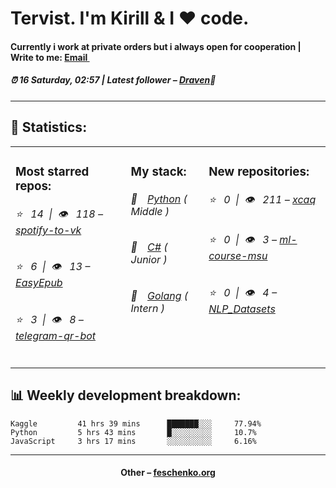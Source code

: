
<h1>Tervist. I'm Kirill & I ❤️ code.</h1>
<h4>Currently i work at private orders but i always open for cooperation | Write to me: <a href="mailto:git.xcaq@gmail.com">Email <img src="https://camo.githubusercontent.com/5bf17041186bbc591a286709593ee76baf2e4711/68747470733a2f2f6564656e742e6769746875622e696f2f537570657254696e7949636f6e732f696d616765732f7376672f676d61696c2e737667" width="10"></a></h4>
<h5>⏰ 16 Saturday, 02:57 | Latest follower – <a href="https://github.com/sry309/" target="_blank">Draven</a>👋</h5>
<hr>
<h2>📝 Statistics: </h2>
<table>
  <tr>
    <td valign="top">
      <h3>Most starred repos: </h3>
            <h6>⭐️&nbsp;&nbsp;&nbsp;14&nbsp;&nbsp;|&nbsp;&nbsp;👁&nbsp;&nbsp;&nbsp;118 – <a href='https://github.com/xcaq/spotify-to-vk'>spotify-to-vk</a></h6> 
      <h6>⭐️&nbsp;&nbsp;&nbsp;6&nbsp;&nbsp;|&nbsp;&nbsp;👁&nbsp;&nbsp;&nbsp;13 – <a href='https://github.com/xcaq/EasyEpub'>EasyEpub</a></h6> 
      <h6>⭐️&nbsp;&nbsp;&nbsp;3&nbsp;&nbsp;|&nbsp;&nbsp;👁&nbsp;&nbsp;&nbsp;8 – <a href='https://github.com/xcaq/telegram-qr-bot'>telegram-qr-bot</a></h6> 
    </td>
    <td valign="top">
      <h3>My stack: </h3>
      <h6>📔&emsp;<a href="https://github.com/xcaq?tab=repositories&q=&type=&language=python">Python</a> ( Middle )</h6>
      <h6>📗&emsp;<a href="https://github.com/xcaq?tab=repositories&q=&type=&language=c%23">C#</a> ( Junior )</h6>
      <h6>📘&emsp;<a href="https://github.com/xcaq?tab=repositories&q=&type=&language=go">Golang</a> ( Intern )</h6>
      </td>
     <td valign="top">
      <h3>New repositories: </h3>
           <h6>⭐️&nbsp;&nbsp;&nbsp;0&nbsp;&nbsp;|&nbsp;&nbsp;👁&nbsp;&nbsp;&nbsp;211 – <a href='https://github.com/xcaq/xcaq'>xcaq</a></h6> 
      <h6>⭐️&nbsp;&nbsp;&nbsp;0&nbsp;&nbsp;|&nbsp;&nbsp;👁&nbsp;&nbsp;&nbsp;3 – <a href='https://github.com/xcaq/ml-course-msu'>ml-course-msu</a></h6> 
      <h6>⭐️&nbsp;&nbsp;&nbsp;0&nbsp;&nbsp;|&nbsp;&nbsp;👁&nbsp;&nbsp;&nbsp;4 – <a href='https://github.com/xcaq/NLP_Datasets'>NLP_Datasets</a></h6> 
        </td>
  </tr>
</table>
<h2>📊 Weekly development breakdown: </h2>


```text
Kaggle         41 hrs 39 mins      ███████░░░     77.94%
Python         5 hrs 43 mins       █░░░░░░░░░     10.7%
JavaScript     3 hrs 17 mins       ░░░░░░░░░░     6.16%
```



<hr>
<h4 align="center">Other – <a href='http://feschenko.org' target="_blank">feschenko.org</a><h4>
    